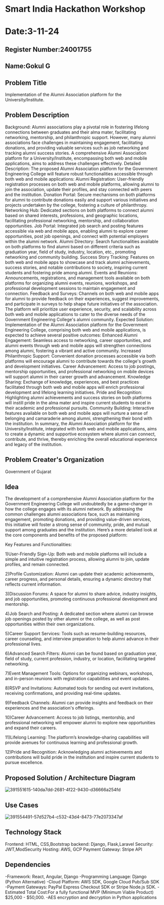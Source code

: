 # Smart India Hackathon Workshop
# Date:3-11-24
## Register Number:24001755
## Name:Gokul G
## Problem Title
Implementation of the Alumni Association platform for the University/Institute.
## Problem Description
Background: Alumni associations play a pivotal role in fostering lifelong connections between graduates and their alma mater, facilitating networking, mentorship, and philanthropic support. However, many alumni associations face challenges in maintaining engagement, facilitating donations, and providing valuable services such as job networking and tracking alumni success stories. A comprehensive Alumni Association platform for a University/Institute, encompassing both web and mobile applications, aims to address these challenges effectively. Detailed Description: The proposed Alumni Association platform for the Government Engineering College will feature robust functionalities accessible through both web and mobile applications: Alumni Registration: User-friendly registration processes on both web and mobile platforms, allowing alumni to join the association, update their profiles, and stay connected with peers and the institution. Donation Portal: Secure mechanisms on both platforms for alumni to contribute donations easily and support various initiatives and projects undertaken by the college, fostering a culture of philanthropy. Networking Hub: Dedicated sections on both platforms to connect alumni based on shared interests, professions, and geographic locations, facilitating professional networking, mentorship, and collaboration opportunities. Job Portal: Integrated job search and posting features accessible via web and mobile apps, enabling alumni to explore career opportunities, post job openings, and connect with potential employers within the alumni network. Alumni Directory: Search functionalities available on both platforms to find alumni based on different criteria such as graduation year, field of study, industry, location, etc., promoting networking and community building. Success Story Tracking: Features on both web and mobile apps to showcase and track alumni achievements, success stories, and notable contributions to society, inspiring current students and fostering pride among alumni. Events and Reunions: Announcements, registrations, and management tools available on both platforms for organizing alumni events, reunions, workshops, and professional development sessions to maintain engagement and connection. Feedback and Surveys: Channels on both web and mobile apps for alumni to provide feedback on their experiences, suggest improvements, and participate in surveys to help shape future initiatives of the association. The platform will prioritize user experience, security, and scalability across both web and mobile applications to cater to the diverse needs of the Government Engineering College's alumni community. Expected Solution: Implementation of the Alumni Association platform for the Government Engineering College, comprising both web and mobile applications, is expected to achieve several positive outcomes: Enhanced Alumni Engagement: Seamless access to networking, career opportunities, and alumni events through web and mobile apps will strengthen connections among alumni, fostering a vibrant and active community. Increased Philanthropic Support: Convenient donation processes accessible via both platforms will encourage alumni to contribute towards the college's growth and development initiatives. Career Advancement: Access to job postings, mentorship opportunities, and professional networking on mobile devices will support alumni in their career growth and advancement. Knowledge Sharing: Exchange of knowledge, experiences, and best practices facilitated through both web and mobile apps will enrich professional development and lifelong learning initiatives. Pride and Recognition: Highlighting alumni achievements and success stories on both platforms will instill pride in the alma mater and inspire current students to excel in their academic and professional pursuits. Community Building: Interactive features available on both web and mobile apps will nurture a sense of belonging and camaraderie among alumni, strengthening their bond with the institution. In summary, the Alumni Association platform for the University/Institute, integrated with both web and mobile applications, aims to create a dynamic and supportive ecosystem where alumni can connect, contribute, and thrive, thereby enriching the overall educational experience and legacy of the institution.
## Problem Creater's Organization
Government of Gujarat

## Idea


The development of a comprehensive Alumni Association platform for the Government Engineering College will undoubtedly be a game-changer in how the college engages with its alumni network. By addressing the common challenges alumni associations face, such as maintaining engagement, promoting donations, and providing value-driven services, this initiative will foster a strong sense of community, pride, and mutual support among graduates and the institution. Here’s a more detailed look at the core components and benefits of the proposed platform:

Key Features and Functionalities:

1)User-Friendly Sign-Up: Both web and mobile platforms will include a simple and intuitive registration process, allowing alumni to join, update profiles, and remain connected.

2)Profile Customization: Alumni can update their academic achievements, career progress, and personal details, ensuring a dynamic directory that reflects current information.

3)Discussion Forums: A space for alumni to share advice, industry insights, and job opportunities, promoting continuous professional development and mentorship.

4)Job Search and Posting: A dedicated section where alumni can browse job openings posted by other alumni or the college, as well as post opportunities within their own organizations.

5)Career Support Services: Tools such as resume-building resources, career counseling, and interview preparation to help alumni advance in their professional lives.

6)Advanced Search Filters: Alumni can be found based on graduation year, field of study, current profession, industry, or location, facilitating targeted networking.

7)Event Management Tools: Options for organizing webinars, workshops, and in-person reunions with registration capabilities and event updates.

8)RSVP and Invitations: Automated tools for sending out event invitations, receiving confirmations, and providing real-time updates.

9)Feedback Channels: Alumni can provide insights and feedback on their experiences and the association's offerings.

10)Career Advancement: Access to job listings, mentorship, and professional networking will empower alumni to explore new opportunities and expand their careers.

11)Lifelong Learning: The platform’s knowledge-sharing capabilities will provide avenues for continuous learning and professional growth.

12)Pride and Recognition: Acknowledging alumni achievements and contributions will build pride in the institution and inspire current students to pursue excellence.


## Proposed Solution / Architecture Diagram

![391551615-140da7dd-2681-4f22-9430-d36666a254fd](https://github.com/user-attachments/assets/acbeb9c2-5ba9-40c5-b346-73e721a3f546)

## Use Cases

![391554491-57d527b4-c532-43d4-8473-77e2073347af](https://github.com/user-attachments/assets/5f06ad93-035c-4289-aa56-82106ea4c3e2)

## Technology Stack

Frontend: HTML, CSS,Bootstrap backend: Django, Flask,Laravel Security: JWT,ModSecurity Hosting: AWS, GCP Payment Gateway: Stripe API

## Dependencies


-Framework: React, Angular, Django -Programming Language: Django (Python Alternative) -Cloud Platform: AWS SDK, Google Cloud Pub/Sub SDK -Payment Gateways: PayPal Express Checkout SDK or Stripe Node.js SDK. -Estimated Total Cost:For a fully functional MVP (Minimum Viable Product) $25,000 - $50,000. -AES encryption and decryption in Python applications

